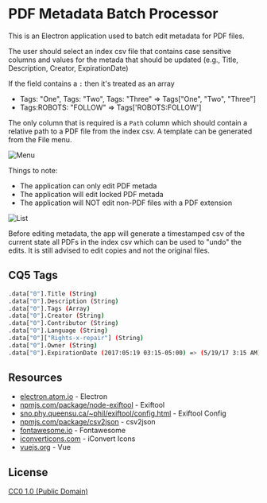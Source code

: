 # PDF Metadata Batch Processor

This is an Electron application used to batch edit metadata for PDF files.

The user should select an index csv file that contains case sensitive columns and values for the metada that should be updated (e.g., Title, Description, Creator, ExpirationDate)

If the field contains a `:` then it's treated as an array 

- Tags: "One", Tags: "Two", Tags: "Three" => Tags["One", "Two", "Three"]
- Tags:ROBOTS: "FOLLOW" => Tags['ROBOTS:FOLLOW']

The only column that is required is a `Path` column which should contain a relative path to a PDF file from the index csv. A template can be generated from the File menu.

<img src="http://www.portfolio.bonvon.com/demo/pdf/menu.png" alt="Menu" />

Things to note:
- The application can only edit PDF metada
- The application will edit locked PDF metada
- The application will NOT edit non-PDF files with a PDF extension

<img src="http://www.portfolio.bonvon.com/demo/pdf/list.png" alt="List" />

Before editing metadata, the app will generate a timestamped csv of the current state all PDFs in the index csv which can be used to "undo" the edits. It is still advised to edit copies and not the original files.


## CQ5 Tags
```bash
.data["0"].Title (String)
.data["0"].Description (String)
.data["0"].Tags (Array)
.data["0"].Creator (String)
.data["0"].Contributor (String)
.data["0"].Language (String)
.data["0"]["Rights-x-repair"] (String)
.data["0"].Owner (String)
.data["0"].ExpirationDate (2017:05:19 03:15-05:00) => (5/19/17 3:15 AM)
```


## Resources

- [electron.atom.io](https://electron.atom.io/) - Electron
- [npmjs.com/package/node-exiftool](https://www.npmjs.com/package/node-exiftool) - Exiftool
- [sno.phy.queensu.ca/~phil/exiftool/config.html](http://www.sno.phy.queensu.ca/~phil/exiftool/config.html) - Exiftool Config
- [npmjs.com/package/csv2json](https://www.npmjs.com/package/csv2json) - csv2json
- [fontawesome.io](http://fontawesome.io/) - Fontawesome
- [iconverticons.com](https://iconverticons.com/) - iConvert Icons
- [vuejs.org](https://vuejs.org/) - Vue


## License

[CC0 1.0 (Public Domain)](LICENSE.md)
